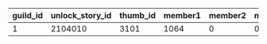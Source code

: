 |guild_id|unlock_story_id|thumb_id|member1|member2|member3|member4|member5|member6|member7|member8|member9|member10|
| --- | --- | --- | --- | --- | --- | --- | --- | --- | --- | --- | --- | --- |
|1|2104010|3101|1064|0|0|0|0|0|0|0|0|0|